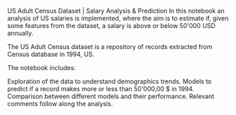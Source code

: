 US Adult Census Dataset | Salary Analysis & Prediction
In this notebook an analysis of US salaries is implemented, where the aim is to estimate if, given some features from the dataset, a salary is above or below 50'000 USD annually.

The US Adult Census dataset is a repository of records extracted from Census database in 1994, US.

The notebook includes:

Exploration of the data to understand demographics trends.
Models to predict if a record makes more or less than 50'000,00 $ in 1994.
Comparison between different models and their performance.
Relevant comments follow along the analysis.
